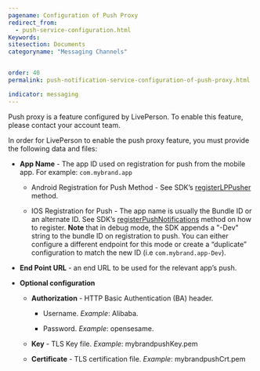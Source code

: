 ```yaml
---
pagename: Configuration of Push Proxy
redirect_from:
  - push-service-configuration.html
Keywords:
sitesection: Documents
categoryname: "Messaging Channels"


order: 40
permalink: push-notification-service-configuration-of-push-proxy.html

indicator: messaging
---
```


Push proxy is a feature configured by LivePerson. To enable this feature, please contact your account team.

In order for LivePerson to enable the push proxy feature, you must provide the following data and files:

* **App Name** - The app ID used on registration for push from the mobile app. For example: `com.mybrand.app`

     * Android Registration for Push Method - See SDK’s  [registerLPPusher](android-registerlppusher.html) method.

     * IOS Registration for Push - The app name is usually the Bundle ID or an alternate ID. See SDK’s [registerPushNotifications](consumer-experience-ios-sdk-methods.html#registerpushnotifications) method on how to register. **Note** that in debug mode, the SDK appends a "-Dev" string to the bundle ID on registration to push. You can either configure a different endpoint for this mode or create a “duplicate” configuration to match the new ID (i.e `com.mybrand.app-Dev`).

* **End Point URL** - an end URL to be used for the relevant app’s push.

* **Optional configuration**

	* **Authorization** - HTTP Basic Authentication (BA) header.

		* Username. _Example_:  Alibaba.

		* Password. _Example_: opensesame.

	* **Key** - TLS Key file. _Example_: mybrandpushKey.pem

  * **Certificate** - TLS certification file. _Example_: mybrandpushCrt.pem

